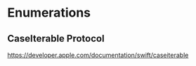 # Enumerations

## CaseIterable Protocol
https://developer.apple.com/documentation/swift/caseiterable
